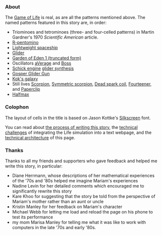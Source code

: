 <h3>About</h3>

The [Game of Life](https://en.wikipedia.org/wiki/Conway%27s_Game_of_Life) is real, as are all the patterns mentioned above. The named patterns featured in this story are, in order:

  - Triominoes and tetrominoes (three- and four-celled patterns) in Martin Gardner's 1970 _Scientific American_ article.
  - [R-pentomino](https://conwaylife.com/wiki/R-pentomino)
  - [Lightweight spaceship](https://conwaylife.com/wiki/Lightweight_spaceship)
  - [Glider](https://conwaylife.com/wiki/Glider)
  - [Garden of Eden 1 (truncated form)](https://conwaylife.com/wiki/Garden_of_Eden#Explicit_examples)
  - Oscillators [aVerage](https://conwaylife.com/wiki/AVerage) and [Boss](https://conwaylife.com/wiki/Boss)
  - [Schick engine](https://conwaylife.com/wiki/Schick_engine) [glider synthesis](https://catagolue.hatsya.com/object/xq12_fh1i0i1hfzw8sms8zxfjf/b3s23)
  - [Gosper Glider Gun](https://conwaylife.com/wiki/Gosper_glider_gun)
  - [Kok's galaxy](https://conwaylife.com/wiki/Kok%27s_galaxy)
  - Still lives [Scorpion](https://conwaylife.com/wiki/Scorpion), [Symmetric scorpion](https://conwaylife.com/wiki/Symmetric_scorpion), [Dead spark coil](https://conwaylife.com/wiki/Dead_spark_coil), [Fourteener](https://conwaylife.com/wiki/Fourteener), and [Paperclip](https://conwaylife.com/wiki/Paperclip)
  - [Halfmax](https://conwaylife.com/wiki/Halfmax)

<h3>Colophon</h3>

The layout of cells in the title is based on Jason Kottke's [Silkscreen](https://kottke.org/plus/type/silkscreen) font.

You can read about [the process of writing this story](https://buttondown.email/lifestory/archive), the [technical challenges](/projects/lifestory/technical-challenges) of integrating the Life simulation into a text webpage, and the [technical architecture](https://github.com/justinmanley/lifescroll) of this page.

<h3>Thanks</h3>

Thanks to all my friends and supporters who gave feedback and helped me write this story, in particular: 

  - <span class="acknowledgment">Diane Herrmann</span>, whose descriptions of her mathematical experiences of the '70s and '80s helped me imagine Mariam's experiences
  - <span class="acknowledgment">Nadine Levin</span> for her detailed comments which encouraged me to significantly rewrite this story
  - <span class="acknowledgment">Kare Khoo</span> for suggesting that the story be told from the perspective of Mariam's mother rather than an aunt or uncle
  - <span class="acknowledgment">Kristin Manley</span> for her feedback on Mariam's character
  - <span class="acknowledgment">Michael Webb</span> for letting me load and reload the page on his phone to test its performance
  - my mom <span class="acknowledgment">Marisa Manley</span> for telling me what it was like to work with computers in the late '70s and early '80s.